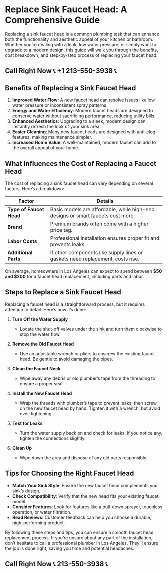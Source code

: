 # Replace Sink Faucet Head: A Comprehensive Guide  

Replacing a sink faucet head is a common plumbing task that can enhance both the functionality and aesthetic appeal of your kitchen or bathroom. Whether you’re dealing with a leak, low water pressure, or simply want to upgrade to a modern design, this guide will walk you through the benefits, cost breakdown, and step-by-step process of replacing your faucet head.  

## Call Right Now 📞 +1 213-550-3938 📞

## Benefits of Replacing a Sink Faucet Head  

1. **Improved Water Flow**: A new faucet head can resolve issues like low water pressure or inconsistent spray patterns.  
2. **Energy and Water Efficiency**: Modern faucet heads are designed to conserve water without sacrificing performance, reducing utility bills.  
3. **Enhanced Aesthetics**: Upgrading to a sleek, modern design can instantly refresh the look of your sink area.  
4. **Easier Cleaning**: Many new faucet heads are designed with anti-clog features, making maintenance simpler.  
5. **Increased Home Value**: A well-maintained, modern faucet can add to the overall appeal of your home.  

## What Influences the Cost of Replacing a Faucet Head  

The cost of replacing a sink faucet head can vary depending on several factors. Here’s a breakdown:  

| **Factor**               | **Details**                                                                 |  
|--------------------------|-----------------------------------------------------------------------------|  
| **Type of Faucet Head**  | Basic models are affordable, while high-end designs or smart faucets cost more. |  
| **Brand**                | Premium brands often come with a higher price tag.                         |  
| **Labor Costs**          | Professional installation ensures proper fit and prevents leaks.            |  
| **Additional Parts**     | If other components like supply lines or gaskets need replacement, costs rise. |  

On average, homeowners in Los Angeles can expect to spend between **$50 and $200** for a faucet head replacement, including parts and labor.  

## Steps to Replace a Sink Faucet Head  

Replacing a faucet head is a straightforward process, but it requires attention to detail. Here’s how it’s done:  

1. **Turn Off the Water Supply**  
   - Locate the shut-off valves under the sink and turn them clockwise to stop the water flow.  

2. **Remove the Old Faucet Head**  
   - Use an adjustable wrench or pliers to unscrew the existing faucet head. Be gentle to avoid damaging the pipes.  

3. **Clean the Faucet Neck**  
   - Wipe away any debris or old plumber’s tape from the threading to ensure a proper seal.  

4. **Install the New Faucet Head**  
   - Wrap the threads with plumber’s tape to prevent leaks, then screw on the new faucet head by hand. Tighten it with a wrench, but avoid over-tightening.  

5. **Test for Leaks**  
   - Turn the water supply back on and check for leaks. If you notice any, tighten the connections slightly.  

6. **Clean Up**  
   - Wipe down the area and dispose of any old parts responsibly.  

## Tips for Choosing the Right Faucet Head  

- **Match Your Sink Style**: Ensure the new faucet head complements your sink’s design.  
- **Check Compatibility**: Verify that the new head fits your existing faucet model.  
- **Consider Features**: Look for features like a pull-down sprayer, touchless operation, or water filtration.  
- **Read Reviews**: Customer feedback can help you choose a durable, high-performing product.  

By following these steps and tips, you can ensure a smooth faucet head replacement process. If you’re unsure about any part of the installation, don’t hesitate to call a professional plumber in Los Angeles. They’ll ensure the job is done right, saving you time and potential headaches.
## Call Right Now 📞 213-550-3938 📞